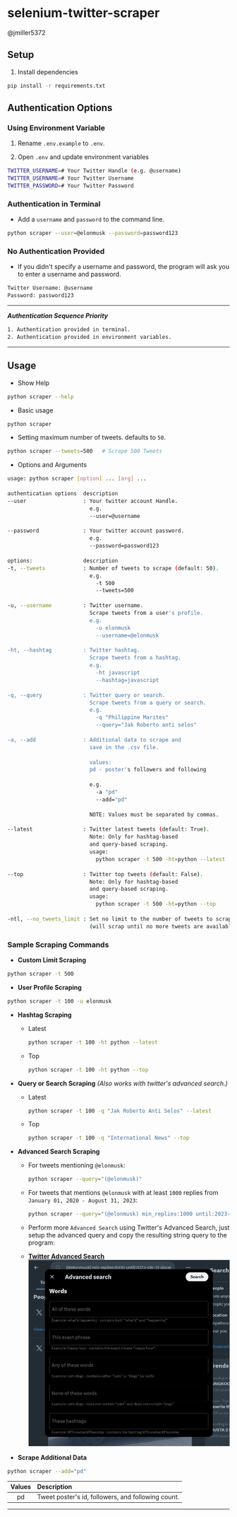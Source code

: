 # selenium-twitter-scraper
@jmiller5372
## Setup

1. Install dependencies

```bash
pip install -r requirements.txt
```

## Authentication Options

### Using Environment Variable

1. Rename `.env.example` to `.env`.

2. Open `.env` and update environment variables

```bash
TWITTER_USERNAME=# Your Twitter Handle (e.g. @username)
TWITTER_USERNAME=# Your Twitter Username
TWITTER_PASSWORD=# Your Twitter Password
```

### Authentication in Terminal

- Add a `username` and `password` to the command line.

```bash
python scraper --user=@elonmusk --password=password123
```

### No Authentication Provided

- If you didn't specify a username and password, the program will
  ask you to enter a username and password.

```bash
Twitter Username: @username
Password: password123
```

---

**_Authentication Sequence Priority_**

```bash
1. Authentication provided in terminal.
2. Authentication provided in environment variables.
```

---

## Usage

- Show Help

```bash
python scraper --help
```

- Basic usage

```bash
python scraper
```

- Setting maximum number of tweets. defaults to `50`.

```bash
python scraper --tweets=500   # Scrape 500 Tweets
```

- Options and Arguments

```bash
usage: python scraper [option] ... [arg] ...

authentication options  description
--user                  : Your twitter account Handle.
                          e.g.
                          --user=@username

--password              : Your twitter account password.
                          e.g.
                          --password=password123

options:                description
-t, --tweets            : Number of tweets to scrape (default: 50).
                          e.g.
                            -t 500
                            --tweets=500

-u, --username          : Twitter username.
                          Scrape tweets from a user's profile.
                          e.g.
                            -u elonmusk
                            --username=@elonmusk

-ht, --hashtag          : Twitter hashtag.
                          Scrape tweets from a hashtag.
                          e.g.
                            -ht javascript
                            --hashtag=javascript

-q, --query             : Twitter query or search.
                          Scrape tweets from a query or search.
                          e.g.
                            -q "Philippine Marites"
                            --query="Jak Roberto anti selos"

-a, --add               : Additional data to scrape and
                          save in the .csv file.

                          values:
                          pd - poster's followers and following

                          e.g.
                            -a "pd"
                            --add="pd"

                          NOTE: Values must be separated by commas.

--latest                : Twitter latest tweets (default: True).
                          Note: Only for hashtag-based
                          and query-based scraping.
                          usage:
                            python scraper -t 500 -ht=python --latest

--top                   : Twitter top tweets (default: False).
                          Note: Only for hashtag-based
                          and query-based scraping.
                          usage:
                            python scraper -t 500 -ht=python --top

-ntl, --no_tweets_limit : Set no limit to the number of tweets to scrape
                          (will scrap until no more tweets are available).
```

### Sample Scraping Commands

- **Custom Limit Scraping**

```bash
python scraper -t 500
```

- **User Profile Scraping**

```bash
python scraper -t 100 -u elonmusk
```

- **Hashtag Scraping**

  - Latest

    ```bash
    python scraper -t 100 -ht python --latest
    ```

  - Top

    ```bash
    python scraper -t 100 -ht python --top
    ```

- **Query or Search Scraping**
  _(Also works with twitter's advanced search.)_

  - Latest

    ```bash
    python scraper -t 100 -q "Jak Roberto Anti Selos" --latest
    ```

  - Top

    ```bash
    python scraper -t 100 -q "International News" --top
    ```

- **Advanced Search Scraping**

  - For tweets mentioning `@elonmusk`:

    ```bash
    python scraper --query="(@elonmusk)"
    ```

  - For tweets that mentions `@elonmusk` with at least `1000` replies from `January 01, 2020 - August 31, 2023`:

    ```bash
    python scraper --query="(@elonmusk) min_replies:1000 until:2023-08-31 since:2020-01-01"
    ```

  - Perform more `Advanced Search` using Twitter's Advanced Search, just setup the advanced query and copy the resulting string query to the program:
  - **[Twitter Advanced Search](https://twitter.com/search-advanced)**
    [![Image](./img/advanced-search-01.png)](./img/advanced-search-01.png)

- **Scrape Additional Data**

```bash
python scraper --add="pd"
```

| Values | Description                                        |
| :----: | :------------------------------------------------- |
|   pd   | Tweet poster's id, followers, and following count. |

---
